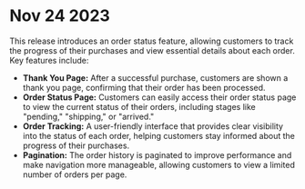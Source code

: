 # Nov 24 2023

This release introduces an order status feature, allowing customers to track the progress of their purchases and view essential details about each order. Key features include:

- **Thank You Page:** After a successful purchase, customers are shown a thank you page, confirming that their order has been processed.
- **Order Status Page:** Customers can easily access their order status page to view the current status of their orders, including stages like "pending," "shipping," or "arrived."
- **Order Tracking:** A user-friendly interface that provides clear visibility into the status of each order, helping customers stay informed about the progress of their purchases.
- **Pagination:** The order history is paginated to improve performance and make navigation more manageable, allowing customers to view a limited number of orders per page.

